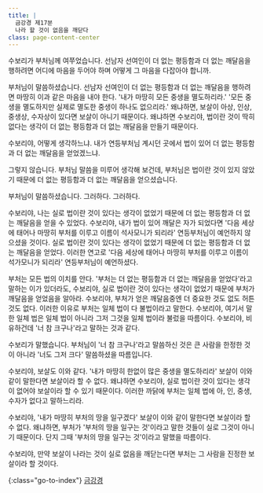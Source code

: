 ```yaml
---
title: |
  금강경 제17분
  나라 할 것이 없음을 깨닫다
class: page-content-center
---
```


수보리가 부처님께 여쭈었습니다.
선남자 선여인이 더 없는 평등함과 더 없는 깨달음을 행하려면
어디에 마음을 두어야 하며 어떻게 그 마음을 다잡아야 합니까.

부처님이 말씀하셨습니다.
선남자 선여인이 더 없는 평등함과 더 없는 깨달음을 행하려면
마땅히 이과 같은 마음을 내야 한다.
'내가 마땅히 모든 중생을 멸도하리라.'
'모든 중생을 멸도하지만 실제로 멸도한 중생이 하나도 없으리라.'
왜냐하면,
보살이 아상, 인상, 중생상, 수자상이 있다면 보살이 아니기 때문이다.
왜냐하면 수보리야,
법이란 것이 딱히 없다는 생각이
더 없는 평등함과 더 없는 깨달음을 만들기 때문이다.

수보리야, 어떻게 생각하느냐.
내가 연등부처님 계시던 곳에서
법이 있어 더 없는 평등함과 더 없는 깨달음을 얻었겠느냐.

그렇지 않습니다.
부처님 말씀을 미루어 생각해 보건데,
부처님은 법이란 것이 있지 않았기 때문에
더 없는 평등함과 더 없는 깨달음을 얻으셨습니다.

부처님이 말씀하셨습니다.
그러하다. 그러하다.

수보리야,
나는 실로 법이란 것이 있다는 생각이 없었기 때문에
더 없는 평등함과 더 없는 깨달음을 얻을 수 있었다.
수보리야,
내가 법이 있어 깨달은 자가 되었다면
'다음 세상에 태어나 마땅히 부처를 이루고 이름이 석사모니가 되리라'
연등부처님이 예언하지 않으셨을 것이다.
실로 법이란 것이 있다는 생각이 없었기 때문에
더 없는 평등함과 더 없는 깨달음을 얻었다.
이러한 연고로
'다음 세상에 태어나 마땅히 부처를 이루고 이름이 석가모니가 되리라'
연등부처님이 예언하셨다.

부처는 모든 법의 이치를 안다.
'부처는 더 없는 평등함과 더 없는 깨달음을 얻었다'라고 말하는 이가 있더라도,
수보리야,
실로 법이란 것이 있다는 생각이 없었기 때문에
부처가 깨달음을 얻었음을 알아라.
수보리야,
부처가 얻은 깨달음중엔 더 중요한 것도 없도 허튼 것도 없다.
이러한 이유로 부처는 일체 법이 다 불법이라고 말한다.
수보리야,
여기서 말한 일체 법은 일체 법이 아니라
그저 그것을 일체 법이라 불렀을 따름이다.
수보리야,
비유하건데 '너 참 크구나'라고 말하는 것과 같다.

수보리가 말했습니다.
부처님이 '너 참 크구나'라고 말씀하신 것은
큰 사람을 한정한 것이 아니라
'너도 그저 크다' 말씀하셨을 따름입니다.

수보리야, 보살도 이와 같다.
'내가 마땅히 한없이 많은 중생을 멸도하리라'
보살이 이와 같이 말한다면 보살이라 할 수 없다.
왜냐하면 수보리야,
실로 법이란 것이 있다는 생각이 없어야 보살이라 할 수 있기 때문이다.
이러한 까닭에 부처는 일체 법에 아, 인, 중생, 수자가 없다고 말하느리라.

수보리야,
'내가 마땅히 부처의 땅을 일구겠다'
보살이 이와 같이 말한다면 보살이라 할 수 없다.
왜냐하면,
부처가 '부처의 땅을 일구는 것'이라고 말한 것들이 실로 그것이 아니기 때문이다.
단지 그때 '부처의 땅을 일구는 것'이라고 말했을 따름이다.

수보리야,
만약 보살이 나라는 것이 실로 없음을 깨닫는다면
부처는 그 사람을 진정한 보살이라 할 것이다.

{:class="go-to-index"}
[금강경](index)